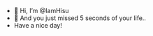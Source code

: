 - 👋 Hi, I’m @IamHisu
- 👀 And you just missed 5 seconds of your life..
- Have a nice day!

<!---
IamHisu/IamHisu is a ✨ special ✨ repository because its `README.md` (this file) appears on your GitHub profile.
You can click the Preview link to take a look at your changes.
--->
